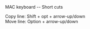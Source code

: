 

MAC keyboard -- Short cuts

Copy line:              Shift + opt + arrow-up/down  
Move line:              Option + arrow-up/down
